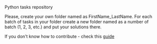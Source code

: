 Python tasks repository

Please, create your own folder named as FirstName_LastName.
For each batch of tasks in your folder create a new folder named as a number of batch (1, 2, 3, etc.) and put your solutions there.

If you don't know how to contribute - check this [guide](https://codeburst.io/a-step-by-step-guide-to-making-your-first-github-contribution-5302260a2940)